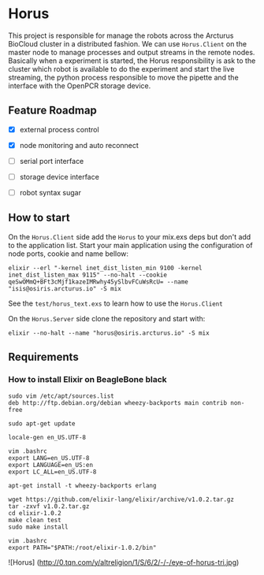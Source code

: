 Horus
=====

This project is responsible for manage the robots across the Arcturus BioCloud cluster in a distributed fashion.
We can use `Horus.Client` on the master node to manage processes and output streams in the remote nodes.
Basically when a experiment is started, the Horus responsibility is ask to the cluster which robot is available to do the experiment and start the live streaming, the python process responsible to move the pipette and the interface with the OpenPCR storage device.


## Feature Roadmap

  - [x] external process control
  - [x] node monitoring and auto reconnect
  - [ ] serial port interface
  - [ ] storage device interface
  - [ ] robot syntax sugar
  

## How to start
On the `Horus.Client` side add the `Horus` to your mix.exs deps but don't add to the application list. Start your main application using the configuration of node ports, cookie and name bellow:

    elixir --erl "-kernel inet_dist_listen_min 9100 -kernel inet_dist_listen_max 9115" --no-halt --cookie qeSwOMmQ+BFt3cMjf1kazeIMRwhy45ySlbvFCuWsRcU= --name "isis@osiris.arcturus.io" -S mix
    
See the `test/horus_text.exs` to learn how to use the `Horus.Client`
    
On the `Horus.Server` side clone the repository and start with:

    elixir --no-halt --name "horus@osiris.arcturus.io" -S mix
  

## Requirements

### How to install Elixir on BeagleBone black
    
    sudo vim /etc/apt/sources.list
    deb http://ftp.debian.org/debian wheezy-backports main contrib non-free

    sudo apt-get update

    locale-gen en_US.UTF-8

    vim .bashrc
    export LANG=en_US.UTF-8
    export LANGUAGE=en_US:en
    export LC_ALL=en_US.UTF-8

    apt-get install -t wheezy-backports erlang

    wget https://github.com/elixir-lang/elixir/archive/v1.0.2.tar.gz
    tar -zxvf v1.0.2.tar.gz
    cd elixir-1.0.2
    make clean test
    sudo make install

    vim .bashrc
    export PATH="$PATH:/root/elixir-1.0.2/bin"
    
![Horus] (http://0.tqn.com/y/altreligion/1/S/6/2/-/-/eye-of-horus-tri.jpg)
    
